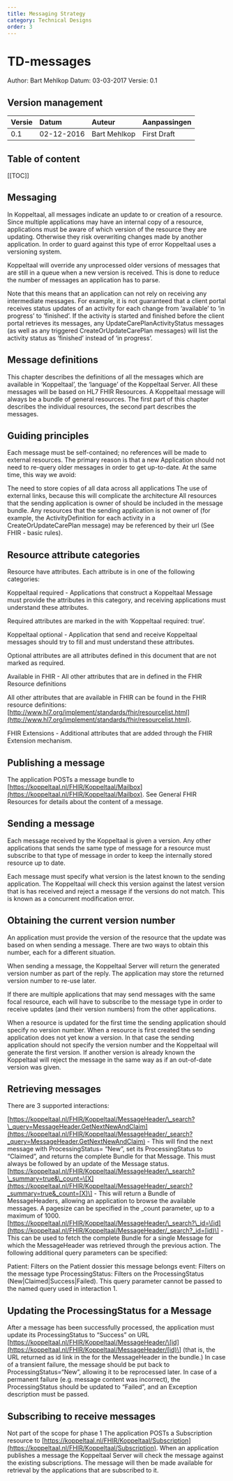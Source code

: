 ```yaml
---
title: Messaging Strategy
category: Technical Designs
order: 3
---
```


# TD-messages

Author: Bart Mehlkop Datum: 03-03-2017 Versie: 0.1

## Version management

| Versie | Datum | Auteur | Aanpassingen |
| :--- | :--- | :--- | :--- |
| 0.1 | 02-12-2016 | Bart Mehlkop | First Draft |

## Table of content

\[\[TOC\]\]

## Messaging

In Koppeltaal, all messages indicate an update to or creation of a resource. Since multiple applications may have an internal copy of a resource, applications must be aware of which version of the resource they are updating. Otherwise they risk overwriting changes made by another application. In order to guard against this type of error Koppeltaal uses a versioning system.

Koppeltaal will override any unprocessed older versions of messages that are still in a queue when a new version is received. This is done to reduce the number of messages an application has to parse.

Note that this means that an application can not rely on receiving any intermediate messages. For example, it is not guaranteed that a client portal receives status updates of an activity for each change from ‘available’ to ‘in progress’ to ‘finished’. If the activity is started and finished before the client portal retrieves its messages, any UpdateCarePlanActivityStatus messages \(as well as any triggered CreateOrUpdateCarePlan messages\) will list the activity status as ‘finished’ instead of ‘in progress’.

## Message definitions

This chapter describes the definitions of all the messages which are available in ‘Koppeltaal’, the ‘language’ of the Koppeltaal Server. All these messages will be based on HL7 FHIR Resources. A Koppeltaal message will always be a bundle of general resources. The first part of this chapter describes the individual resources, the second part describes the messages.

## Guiding principles

Each message must be self-contained; no references will be made to external resources. The primary reason is that a new Application should not need to re-query older messages in order to get up-to-date. At the same time, this way we avoid:

The need to store copies of all data across all applications The use of external links, because this will complicate the architecture All resources that the sending application is owner of should be included in the message bundle. Any resources that the sending application is not owner of \(for example, the ActivityDefinition for each activity in a CreateOrUpdateCarePlan message\) may be referenced by their url \(See FHIR - basic rules\).

## Resource attribute categories

Resource have attributes. Each attribute is in one of the following categories:

Koppeltaal required - Applications that construct a Koppeltaal Message must provide the attributes in this category, and receiving applications must understand these attributes.

Required attributes are marked in the with ‘Koppeltaal required: true’.

Koppeltaal optional - Application that send and receive Koppeltaal messages should try to fill and must understand these attributes.

Optional attributes are all attributes defined in this document that are not marked as required.

Available in FHIR - All other attributes that are in defined in the FHIR Resource definitions

All other attributes that are available in FHIR can be found in the FHIR resource definitions: [http://www.hl7.org/implement/standards/fhir/resourcelist.html](http://www.hl7.org/implement/standards/fhir/resourcelist.html).

FHIR Extensions - Additional attributes that are added through the FHIR Extension mechanism.

## Publishing a message

The application POSTs a message bundle to [https://koppeltaal.nl/FHIR/Koppeltaal/Mailbox](https://koppeltaal.nl/FHIR/Koppeltaal/Mailbox). See General FHIR Resources for details about the content of a message.

## Sending a message

Each message received by the Koppeltaal is given a version. Any other applications that sends the same type of message for a resource must subscribe to that type of message in order to keep the internally stored resource up to date.

Each message must specify what version is the latest known to the sending application. The Koppeltaal will check this version against the latest version that is has received and reject a message if the versions do not match. This is known as a concurrent modification error.

## Obtaining the current version number

An application must provide the version of the resource that the update was based on when sending a message. There are two ways to obtain this number, each for a different situation.

When sending a message, the Koppeltaal Server will return the generated version number as part of the reply. The application may store the returned version number to re-use later.

If there are multiple applications that may send messages with the same focal resource, each will have to subscribe to the message type in order to receive updates \(and their version numbers\) from the other applications.

When a resource is updated for the first time the sending application should specify no version number. When a resource is first created the sending application does not yet know a version. In that case the sending application should not specify the version number and the Koppeltaal will generate the first version. If another version is already known the Koppeltaal will reject the message in the same way as if an out-of-date version was given.

## Retrieving messages

There are 3 supported interactions:

[https://koppeltaal.nl/FHIR/Koppeltaal/MessageHeader/\_search?\_query=MessageHeader.GetNextNewAndClaim](https://koppeltaal.nl/FHIR/Koppeltaal/MessageHeader/_search?_query=MessageHeader.GetNextNewAndClaim) - This will find the next message with ProcessingStatus= “New”, set its ProcessingStatus to “Claimed”, and returns the complete Bundle for that Message. This must always be followed by an update of the Message status. [https://koppeltaal.nl/FHIR/Koppeltaal/MessageHeader/\_search?\_summary=true&\_count=\[X](https://koppeltaal.nl/FHIR/Koppeltaal/MessageHeader/_search?_summary=true&_count=[X)\] - This will return a Bundle of MessageHeaders, allowing an application to browse the available messages. A pagesize can be specified in the \_count parameter, up to a maximum of 1000. [https://koppeltaal.nl/FHIR/Koppeltaal/MessageHeader/\_search?\_id=\[id](https://koppeltaal.nl/FHIR/Koppeltaal/MessageHeader/_search?_id=[id)\] - This can be used to fetch the complete Bundle for a single Message for which the MessageHeader was retrieved through the previous action. The following additional query parameters can be specified:

Patient: Filters on the Patient dossier this message belongs event: Filters on the message type ProcessingStatus: Filters on the ProcessingStatus \(New\|Claimed\|Success\|Failed\). This query parameter cannot be passed to the named query used in interaction 1.

## Updating the ProcessingStatus for a Message

After a message has been successfully processed, the application must update its ProcessingStatus to “Success” on URL [https://koppeltaal.nl/FHIR/Koppeltaal/MessageHeader/\[id](https://koppeltaal.nl/FHIR/Koppeltaal/MessageHeader/[id)\] \(that is, the URL returned as id link in the for the MessageHeader in the bundle.\) In case of a transient failure, the message should be put back to ProcessingStatus=“New”, allowing it to be reprocessed later. In case of a permanent failure \(e.g. message content was incorrect\), the ProcessingStatus should be updated to “Failed”, and an Exception description must be passed.

## Subscribing to receive messages

Not part of the scope for phase 1 The application POSTs a Subscription resource to [https://koppeltaal.nl/FHIR/Koppeltaal/Subscription](https://koppeltaal.nl/FHIR/Koppeltaal/Subscription). When an application publishes a message the Koppeltaal Server will check the message against the existing subscriptions. The message will then be made available for retrieval by the applications that are subscribed to it.

